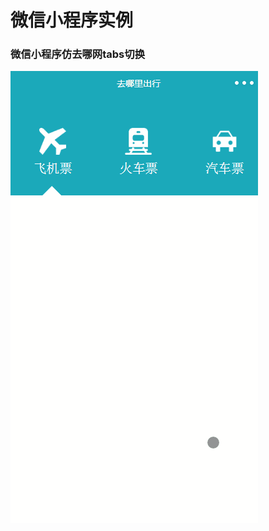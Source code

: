 # 微信小程序实例
### 微信小程序仿去哪网tabs切换 ###
![](https://github.com/toxufe/wechat_small_app/blob/master/resouces/aaa.gif)
